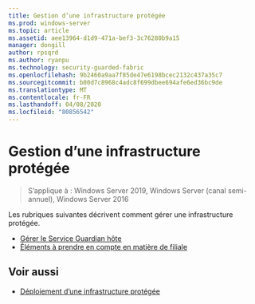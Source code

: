 ```yaml
---
title: Gestion d’une infrastructure protégée
ms.prod: windows-server
ms.topic: article
ms.assetid: aee13964-d1d9-471a-bef3-3c76280b9a15
manager: dongill
author: rpsqrd
ms.author: ryanpu
ms.technology: security-guarded-fabric
ms.openlocfilehash: 9b2460a9aa7f85de47e6198bcec2132c437a35c7
ms.sourcegitcommit: b00d7c8968c4adc8f699dbee694afe6ed36bc9de
ms.translationtype: MT
ms.contentlocale: fr-FR
ms.lasthandoff: 04/08/2020
ms.locfileid: "80856542"
---
```

# <a name="managing-a-guarded-fabric"></a>Gestion d’une infrastructure protégée

> S’applique à : Windows Server 2019, Windows Server (canal semi-annuel), Windows Server 2016

Les rubriques suivantes décrivent comment gérer une infrastructure protégée.

- [Gérer le Service Guardian hôte](guarded-fabric-manage-hgs.md)
- [Éléments à prendre en compte en matière de filiale](guarded-fabric-manage-branch-office.md)

## <a name="see-also"></a>Voir aussi

- [Déploiement d’une infrastructure protégée](guarded-fabric-deploying-hgs-overview.md)
